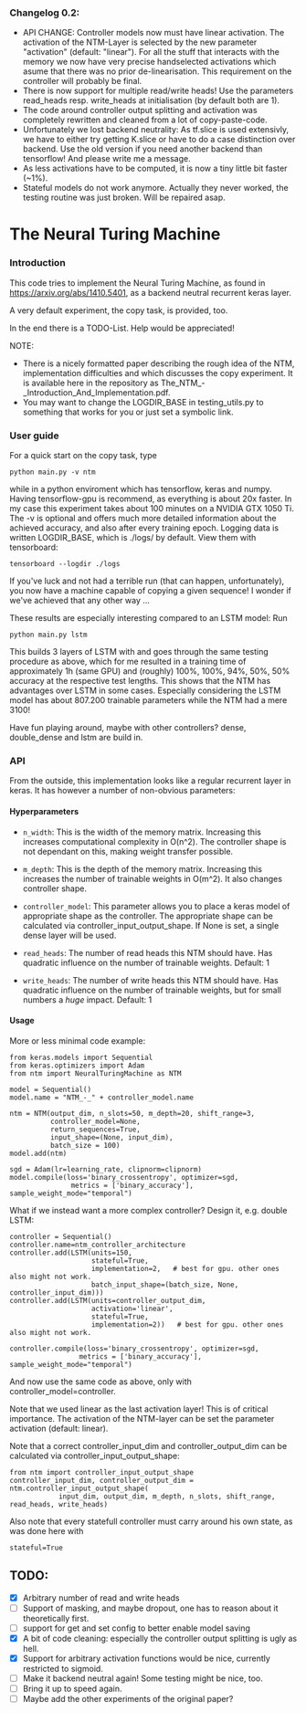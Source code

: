 ### Changelog 0.2:
* API CHANGE: Controller models now must have linear activation. The activation of the NTM-Layer is selected
  by the new parameter "activation" (default: "linear"). For all the stuff that interacts with the memory we now
  have very precise handselected activations which asume that there was no prior de-linearisation.
  This requirement on the controller will probably be final.
* There is now support for multiple read/write heads! Use the parameters read_heads resp. write_heads at initialisation
  (by default both are 1).
* The code around controller output splitting and activation was completely rewritten and cleaned from a lot of
  copy-paste-code.
* Unfortunately we lost backend neutrality: As tf.slice is used extensivly, we have to either try getting K.slice or
  have to do a case distinction over backend. Use the old version if you need another backend than tensorflow! And
  please write me a message.
* As less activations have to be computed, it is now a tiny little bit faster (~1%).
* Stateful models do not work anymore. Actually they never worked, the testing routine was just broken. Will be repaired
  asap.

# The Neural Turing Machine
### Introduction
This code tries to implement the Neural Turing Machine, as found in 
https://arxiv.org/abs/1410.5401, as a backend neutral recurrent keras layer.

A very default experiment, the copy task, is provided, too.

In the end there is a TODO-List. Help would be appreciated!

NOTE:
* There is a nicely formatted paper describing the rough idea of the NTM, implementation difficulties and which discusses the
  copy experiment. It is available here in the repository as The_NTM_-_Introduction_And_Implementation.pdf. 
* You may want to change the LOGDIR_BASE in testing_utils.py to something that works for you or just set a symbolic
  link.


### User guide
For a quick start on the copy task, type 

    python main.py -v ntm

while in a python enviroment which has tensorflow, keras and numpy.
Having tensorflow-gpu is recommend, as everything is about 20x faster.
In my case this experiment takes about 100 minutes on a NVIDIA GTX 1050 Ti.
The -v is optional and offers much more detailed information about the achieved accuracy, and also after every training
epoch.
Logging data is written LOGDIR_BASE, which is ./logs/ by default. View them with tensorboard:

    tensorboard --logdir ./logs

If you've luck and not had a terrible run (that can happen, unfortunately), you now have a machine capable of copying a
given sequence! I wonder if we've achieved that any other way ...

These results are especially interesting compared to an LSTM model: Run

    python main.py lstm

This builds 3 layers of LSTM with and goes through the same testing procedure
as above, which for me resulted in a training time of approximately 1h (same GPU) and 
(roughly) 100%, 100%, 94%, 50%, 50% accuracy at the respective test lengths.
This shows that the NTM has advantages over LSTM in some cases. Especially considering the LSTM model has about 807.200
trainable parameters while the NTM had a mere 3100! 

Have fun playing around, maybe with other controllers? dense, double_dense and lstm are build in.


### API
From the outside, this implementation looks like a regular recurrent layer in keras.
It has however a number of non-obvious parameters:

#### Hyperparameters

  
*  `n_width`: This is the width of the memory matrix. Increasing this increases computational complexity in O(n^2). The
   controller shape is not dependant on this, making weight transfer possible.

*  `m_depth`: This is the depth of the memory matrix. Increasing this increases the number of trainable weights in O(m^2). It also changes controller shape. 

*  `controller_model`: This parameter allows you to place a keras model of appropriate shape as the controller. The
appropriate shape can be calculated via controller_input_output_shape. If None is set, a single dense layer will be
used. 

*  `read_heads`: The number of read heads this NTM should have. Has quadratic influence on the number of trainable
   weights. Default: 1

*  `write_heads`: The number of write heads this NTM should have. Has quadratic influence on the number of trainable
   weights, but for small numbers a *huge* impact. Default: 1


#### Usage

More or less minimal code example:

    from keras.models import Sequential
    from keras.optimizers import Adam
    from ntm import NeuralTuringMachine as NTM

    model = Sequential()
    model.name = "NTM_-_" + controller_model.name

    ntm = NTM(output_dim, n_slots=50, m_depth=20, shift_range=3,
              controller_model=None,
              return_sequences=True,
              input_shape=(None, input_dim), 
              batch_size = 100)
    model.add(ntm)

    sgd = Adam(lr=learning_rate, clipnorm=clipnorm)
    model.compile(loss='binary_crossentropy', optimizer=sgd,
                   metrics = ['binary_accuracy'], sample_weight_mode="temporal")

What if we instead want a more complex controller? Design it, e.g. double LSTM:

    controller = Sequential()
    controller.name=ntm_controller_architecture
    controller.add(LSTM(units=150,
                        stateful=True,
                        implementation=2,   # best for gpu. other ones also might not work.
                        batch_input_shape=(batch_size, None, controller_input_dim)))
    controller.add(LSTM(units=controller_output_dim,
                        activation='linear',
                        stateful=True,
                        implementation=2))   # best for gpu. other ones also might not work.

    controller.compile(loss='binary_crossentropy', optimizer=sgd,
                     metrics = ['binary_accuracy'], sample_weight_mode="temporal")

And now use the same code as above, only with controller_model=controller.

Note that we used linear as the last activation layer! This is of critical importance.
The activation of the NTM-layer can be set the parameter activation (default: linear).

Note that a correct controller_input_dim and controller_output_dim can be calculated via controller_input_output_shape:

    from ntm import controller_input_output_shape
    controller_input_dim, controller_output_dim = ntm.controller_input_output_shape(
                input_dim, output_dim, m_depth, n_slots, shift_range, read_heads, write_heads) 


Also note that every statefull controller must carry around his own state, as was done here with 

    stateful=True





## TODO:
- [x] Arbitrary number of read and write heads
- [ ] Support of masking, and maybe dropout, one has to reason about it theoretically first.
- [ ] support for get and set config to better enable model saving
- [x] A bit of code cleaning: especially the controller output splitting is ugly as hell.
- [x] Support for arbitrary activation functions would be nice, currently restricted to sigmoid.
- [ ] Make it backend neutral again! Some testing might be nice, too. 
- [ ] Bring it up to speed again.
- [ ] Maybe add the other experiments of the original paper?
